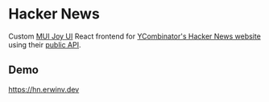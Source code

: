 Hacker News
===========

Custom [MUI Joy UI](https://mui.com/joy-ui/getting-started/overview/) React frontend for [YCombinator's Hacker News website](https://news.ycombinator.com) using their [public API](https://github.com/HackerNews/API).

## Demo

https://hn.erwinv.dev
